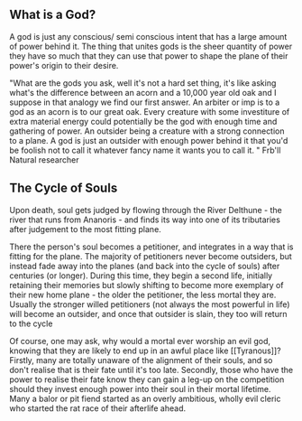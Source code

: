 ## What is a God?
A god is just any conscious/ semi conscious intent that has a large amount of power behind it. The thing that unites gods is the sheer quantity of power they have so much that they can use that power to shape the plane of their power's origin to their desire.

"What are the gods you ask, well it's not a hard set thing, it's like asking what's the difference between an acorn and a 10,000 year old oak and I suppose in that analogy we find our first answer. An arbiter or imp is to a god as an acorn is to our great oak. Every creature with some investiture of extra material energy could potentially be the god with enough time and gathering of power. An outsider being a creature with a strong connection to a plane. A god is just an outsider with enough power behind it that you'd be foolish not to call it whatever fancy name it wants you to call it. "
Frb'll Natural researcher

## The Cycle of Souls
Upon death, soul gets judged by flowing through the River Delthune - the river that runs from Ananoris - and finds its way into one of its tributaries after judgement to the most fitting plane. 

There the person's soul becomes a petitioner, and integrates in a way that is fitting for the plane. The majority of petitioners never become outsiders, but instead fade away into the planes (and back into the cycle of souls) after centuries (or longer). During this time, they begin a second life, initially retaining their memories but slowly shifting to become more exemplary of their new home plane - the older the petitioner, the less mortal they are. Usually the stronger willed petitioners (not always the most powerful in life) will become an outsider, and once that outsider is slain, they too will return to the cycle 

Of course, one may ask, why would a mortal ever worship an evil god, knowing that they are likely to end up in an awful place like [[Tyranous]]? Firstly, many are totally unaware of the alignment of their souls, and so don't realise that is their fate until it's too late. Secondly, those who have the power to realise their fate know they can gain a leg-up on the competition should they invest enough power into their soul in their mortal lifetime. Many a balor or pit fiend started as an overly ambitious, wholly evil cleric who started the rat race of their afterlife ahead.
